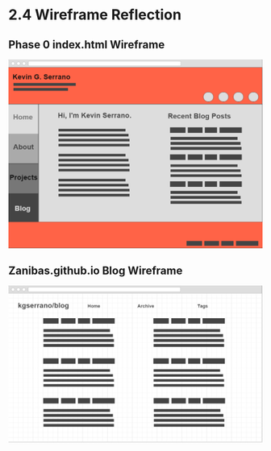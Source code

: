 # 2.4 Wireframe Reflection

## Phase 0 index.html Wireframe

![index.html wireframe](imgs/wireframe-index.png)

## Zanibas.github.io Blog Wireframe

![Blog Wireframe](imgs/wireframe-blog-index.png)

